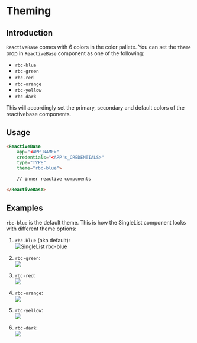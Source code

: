 # Theming

## Introduction

`ReactiveBase` comes with 6 colors in the color pallete. You can set the `theme` prop in `ReactiveBase` component as one of the following:

* `rbc-blue`
* `rbc-green`
* `rbc-red`
* `rbc-orange`
* `rbc-yellow`
* `rbc-dark`

This will accordingly set the primary, secondary and default colors of the reactivebase components.

## Usage

```html
<ReactiveBase
	app="<APP_NAME>"
	credentials="<APP's_CREDENTIALS>"
	type="TYPE"
	theme="rbc-blue">

	// inner reactive components

</ReactiveBase>
```

## Examples

`rbc-blue` is the default theme. This is how the SingleList component looks with different theme options:

1. `rbc-blue` (aka default):  
![SingleList rbc-blue](https://i.imgur.com/LoRukSn.png)

2. `rbc-green`:  
![](https://i.imgur.com/2KWAev6.png)

3. `rbc-red`:  
![](https://i.imgur.com/EnlJ7aO.png)

4. `rbc-orange`:  
![](https://i.imgur.com/ybMQEEt.png)

5. `rbc-yellow`:  
![](https://i.imgur.com/NTt5Rk6.png)

6. `rbc-dark`:  
![](https://i.imgur.com/p871aMj.png)
